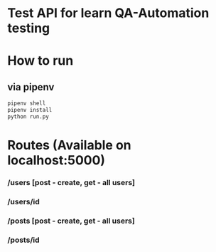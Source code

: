 # Test API for learn QA-Automation testing

# How to run

## via pipenv 
```sh
pipenv shell
pipenv install
python run.py
```

# Routes (Available on localhost:5000)
### /users [post - create, get - all users]
### /users/id
### /posts [post - create, get - all users]
### /posts/id
